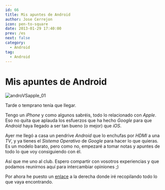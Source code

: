 ```yaml
---
id: 66
title: Mis apuntes de Android
author: Jose Cerrejon
icon: pen-to-square
date: 2013-01-29 17:40:00
prev: /es
next: false
category:
  - Android
tag:
  - Android
---
```


# Mis apuntes de Android

![androVSapple_01](/images/androVSapple_01.jpg)

Tarde o temprano tenía que llegar.

Tengo un *iPhone* y como algunos sabréis, todo lo relacionado con *Apple*. Eso no quita que aplauda los esfuerzos que ha hecho *Google* para que *Android* haya llegado a ser tan bueno (o mejor) que *iOS*.

Ayer me llegó a casa un pendrive *Android* que lo enchufas por *HDMI* a una *TV*, y ya tienes el *Sistema Operativo* de *Google* para hacer lo que quieras. Es un modelo barato, pero como no, empezaré a tomar notas y apuntes de todo lo que voy consiguiendo con él.

Así que me uno al club. Espero compartir con vosotros experiencias y que podamos reunirnos aquí para intercambiar opiniones ;)

Por ahora he puesto un [enlace](http://goo.gl/R63lK) a la derecha donde iré recopilando todo lo que vaya encontrando.